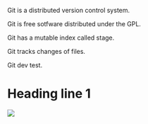 Git is a distributed version control system.

Git is free sotfware distributed under the GPL.

Git has a mutable index called stage.

Git tracks changes of files.

Git dev test.

# Heading line 1
![](https://cdn.pixabay.com/photo/2015/04/23/22/00/tree-736885__480.jpg)
